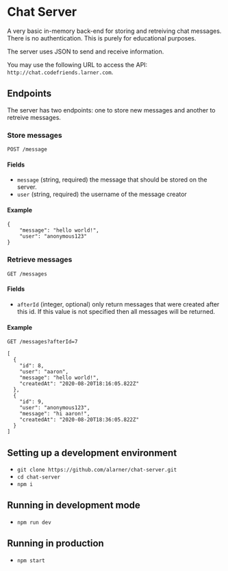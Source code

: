 # Chat Server

A very basic in-memory back-end for storing and retreiving chat messages. There is no
authentication. This is purely for educational purposes.

The server uses JSON to send and receive information.

You may use the following URL to access the API: `http://chat.codefriends.larner.com`.

## Endpoints

The server has two endpoints: one to store new messages and another to retreive messages.

### Store messages

`POST /message`

#### Fields

- `message` (string, required) the message that should be stored on the server.
- `user` (string, required) the username of the message creator

#### Example

```
{
    "message": "hello world!",
    "user": "anonymous123"
}
```

### Retrieve messages

`GET /messages`

#### Fields

- `afterId` (integer, optional) only return messages that were created after this id. If this value is not specified then all messages will be returned.

#### Example

`GET /messages?afterId=7`

```
[
  {
    "id": 8,
    "user": "aaron",
    "message": "hello world!",
    "createdAt": "2020-08-20T18:16:05.822Z"
  },
  {
    "id": 9,
    "user": "anonymous123",
    "message": "hi aaron!",
    "createdAt": "2020-08-20T18:36:05.822Z"
  }
]
```

## Setting up a development environment

- `git clone https://github.com/alarner/chat-server.git`
- `cd chat-server`
- `npm i`

## Running in development mode

- `npm run dev`

## Running in production

- `npm start`
